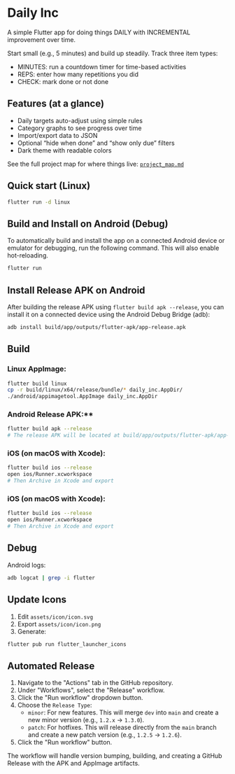 # Daily Inc

A simple Flutter app for doing things DAILY with INCREMENTAL improvement over time.

Start small (e.g., 5 minutes) and build up steadily. Track three item types:
- MINUTES: run a countdown timer for time-based activities
- REPS: enter how many repetitions you did
- CHECK: mark done or not done

## Features (at a glance)
- Daily targets auto-adjust using simple rules
- Category graphs to see progress over time
- Import/export data to JSON
- Optional “hide when done” and “show only due” filters
- Dark theme with readable colors

See the full project map for where things live: [`project_map.md`](project_map.md)

## Quick start (Linux)
```bash
flutter run -d linux
```

## Build and Install on Android (Debug)
To automatically build and install the app on a connected Android device or emulator for debugging, run the following command. This will also enable hot-reloading.

```bash
flutter run
```

## Install Release APK on Android
After building the release APK using `flutter build apk --release`, you can install it on a connected device using the Android Debug Bridge (adb):

```bash
adb install build/app/outputs/flutter-apk/app-release.apk
```

## Build
### Linux AppImage:
```bash
flutter build linux
cp -r build/linux/x64/release/bundle/* daily_inc.AppDir/
./android/appimagetool.AppImage daily_inc.AppDir
```


### Android Release APK:**
```bash
flutter build apk --release
# The release APK will be located at build/app/outputs/flutter-apk/app-release.apk
```

### iOS (on macOS with Xcode):
```bash
flutter build ios --release
open ios/Runner.xcworkspace
# Then Archive in Xcode and export
```

### iOS (on macOS with Xcode):
```bash
flutter build ios --release
open ios/Runner.xcworkspace
# Then Archive in Xcode and export
```

## Debug
Android logs:
```bash
adb logcat | grep -i flutter
```

## Update Icons
1) Edit `assets/icon/icon.svg`
2) Export `assets/icon/icon.png`
3) Generate:
```bash
flutter pub run flutter_launcher_icons
```

## Automated Release

1.  Navigate to the "Actions" tab in the GitHub repository.
2.  Under "Workflows", select the "Release" workflow.
3.  Click the "Run workflow" dropdown button.
4.  Choose the `Release Type`:
    *   `minor`: For new features. This will merge `dev` into `main` and create a new minor version (e.g., `1.2.x` -> `1.3.0`).
    *   `patch`: For hotfixes. This will release directly from the `main` branch and create a new patch version (e.g., `1.2.5` -> `1.2.6`).
5.  Click the "Run workflow" button.

The workflow will handle version bumping, building, and creating a GitHub Release with the APK and AppImage artifacts.